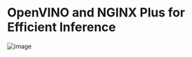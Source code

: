 # OpenVINO and NGINX Plus for Efficient Inference
![image](https://github.com/f5businessdevelopment/F5openVino/assets/13858248/447028cc-8835-42c6-bf4b-2917ae842abd)
